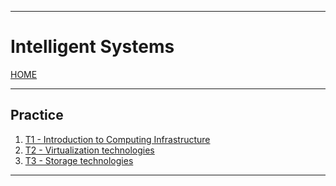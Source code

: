 
---
# Intelligent Systems

[HOME](../../README.md)

---
## Practice
1. [T1 - Introduction to Computing Infrastructure](data/T1.md)
2. [T2 - Virtualization technologies](data/T2.md)
3. [T3 - Storage technologies](data/T3.md)

---